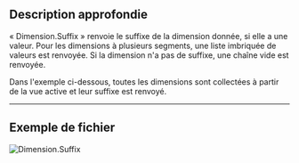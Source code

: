 ## Description approfondie
« Dimension.Suffix » renvoie le suffixe de la dimension donnée, si elle a une valeur. Pour les dimensions à plusieurs segments, une liste imbriquée de valeurs est renvoyée. Si la dimension n'a pas de suffixe, une chaîne vide est renvoyée.

Dans l'exemple ci-dessous, toutes les dimensions sont collectées à partir de la vue active et leur suffixe est renvoyé.
___
## Exemple de fichier

![Dimension.Suffix](./Revit.Elements.Dimension.Suffix_img.jpg)
